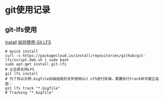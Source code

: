 # git使用记录

## git-lfs使用

[install](https://packagecloud.io/github/git-lfs/install)
[如何使用 Git LFS](https://help.aliyun.com/document_detail/206889.html)

```shell
# quick install
curl -s https://packagecloud.io/install/repositories/github/git-lfs/script.deb.sh | sudo bash
sudo apt-get install git-lfs
# 让仓库支持LFS
git lfs install
# 为了将以示例.bigfile后缀结尾的文件使用Git LFS进行存储，需要执行track命令建立追踪：
git lfs track "*.bigfile"
# Tracking "*.bigfile"

```
